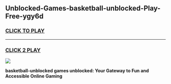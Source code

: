 
## Unblocked-Games-basketball-unblocked-Play-Free-ygy6d
<h3>
<a href="https://premium76.site?title=basketball-unblocked&ref=23A">CLICK TO PLAY</a></h3>
<hr>

<h3>
<a href="https://premium76.site?title=basketball-unblocked&ref=23A">CLICK 2 PLAY</a>
  
</h3>

<a href="https://premium76.site?title=basketball-unblocked&ref=23A"><img src="https://clearcache.store/games.png"></a>


**basketball-unblocked games unblocked: Your Gateway to Fun and Accessible Online Gaming**
